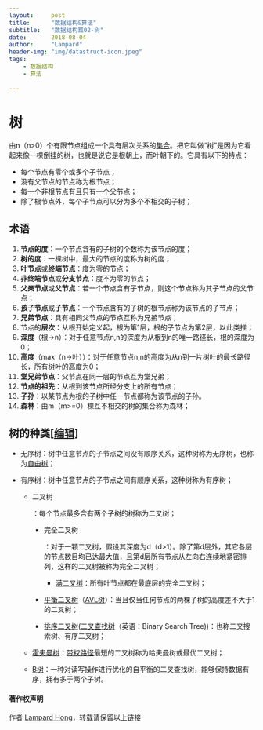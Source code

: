 ```yaml
---
layout:     post
title:      "数据结构&算法"
subtitle:   "数据结构篇02-树"
date:       2018-08-04
author:     "Lampard"
header-img: "img/datastruct-icon.jpeg"
tags:
    - 数据结构 
    - 算法
   
---
```




# 树

由n（n>0）个有限节点组成一个具有层次关系的[集合](https://zh.wikipedia.org/wiki/%E9%9B%86%E5%90%88)。把它叫做“树”是因为它看起来像一棵倒挂的树，也就是说它是根朝上，而叶朝下的。它具有以下的特点：

- 每个节点有零个或多个子节点；
- 没有父节点的节点称为根节点；
- 每一个非根节点有且只有一个父节点；
- 除了根节点外，每个子节点可以分为多个不相交的子树；

## 术语

1. **节点的度**：一个节点含有的子树的个数称为该节点的度；
2. **树的度**：一棵树中，最大的节点的度称为树的度；
3. **叶节点**或**终端节点**：度为零的节点；
4. **非终端节点**或**分支节点**：度不为零的节点；
5. **父亲节点**或**父节点**：若一个节点含有子节点，则这个节点称为其子节点的父节点；
6. **孩子节点**或**子节点**：一个节点含有的子树的根节点称为该节点的子节点；
7. **兄弟节点**：具有相同父节点的节点互称为兄弟节点；
8. 节点的**层次**：从根开始定义起，根为第1层，根的子节点为第2层，以此类推；
9. **深度**（根->n）：对于任意节点n,n的深度为从根到n的唯一路径长，根的深度为0；
10. **高度**（max（n->叶））：对于任意节点n,n的高度为从n到一片树叶的最长路径长，所有树叶的高度为0；
11. **堂兄弟节点**：父节点在同一层的节点互为堂兄弟；
12. **节点的祖先**：从根到该节点所经分支上的所有节点；
13. **子孙**：以某节点为根的子树中任一节点都称为该节点的子孙。
14. **森林**：由m（m>=0）棵互不相交的树的集合称为森林；



## 树的种类[[编辑](https://zh.wikipedia.org/w/index.php?title=%E6%A0%91_(%E6%95%B0%E6%8D%AE%E7%BB%93%E6%9E%84)&action=edit&section=2)]

- 无序树：树中任意节点的子节点之间没有顺序关系，这种树称为无序树，也称为[自由树](https://zh.wikipedia.org/wiki/%E8%87%AA%E7%94%B1%E6%A0%91)；

- 有序树：树中任意节点的子节点之间有顺序关系，这种树称为有序树；

  - 二叉树

    ：每个节点最多含有两个子树的树称为二叉树；

    - 完全二叉树

      ：对于一颗二叉树，假设其深度为d（d>1）。除了第d层外，其它各层的节点数目均已达最大值，且第d层所有节点从左向右连续地紧密排列，这样的二叉树被称为完全二叉树；

      - [满二叉树](https://zh.wikipedia.org/w/index.php?title=%E6%BB%A1%E4%BA%8C%E5%8F%89%E6%A0%91&action=edit&redlink=1)：所有叶节点都在最底层的完全二叉树；

    - [平衡二叉树](https://zh.wikipedia.org/wiki/%E5%B9%B3%E8%A1%A1%E4%BA%8C%E5%8F%89%E6%A0%91)（[AVL树](https://zh.wikipedia.org/wiki/AVL%E6%A0%91)）：当且仅当任何节点的两棵子树的高度差不大于1的二叉树；

    - [排序二叉树](https://zh.wikipedia.org/w/index.php?title=%E6%8E%92%E5%BA%8F%E4%BA%8C%E5%8F%89%E6%A0%91&action=edit&redlink=1)([二叉查找树](https://zh.wikipedia.org/wiki/%E4%BA%8C%E5%8F%89%E6%9F%A5%E6%89%BE%E6%A0%91)（英语：Binary Search Tree))：也称二叉搜索树、有序二叉树；

  - [霍夫曼树](https://zh.wikipedia.org/wiki/%E9%9C%8D%E5%A4%AB%E6%9B%BC%E6%A0%91)：[带权路径](https://zh.wikipedia.org/w/index.php?title=%E5%B8%A6%E6%9D%83%E8%B7%AF%E5%BE%84&action=edit&redlink=1)最短的二叉树称为哈夫曼树或最优二叉树；

  - [B树](https://zh.wikipedia.org/wiki/B%E6%A0%91)：一种对读写操作进行优化的自平衡的二叉查找树，能够保持数据有序，拥有多于两个子树。

#### 著作权声明


作者 [Lampard Hong](http://lampard1014.github.io)，转载请保留以上链接